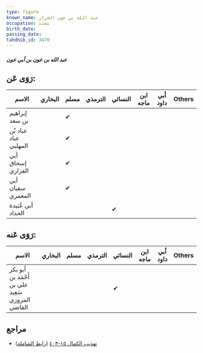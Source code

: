 ```yaml
---
type: figure
known_name: عبد الله بن عون الخراز
occupation: محدث
birth_date:
passing_date:
tahdhib_id: 3470
---
```

##### عبد الله بن عون بن أبي عون

## رَوَى عَن:
| الاسم                 | البخاري | مسلم | الترمذي | النسائي | ابن ماجه | أبي داود | Others |
| --------------------- | ------- | ---- | ------- | ------- | -------- | -------- | ------ |
| إبراهيم بن سعد        |         | ✔    |         |         |          |          |        |
| عباد بْن عباد المهلبي |         | ✔    |         |         |          |          |        |
| أبي إسحاق الفزاري     |         | ✔    |         |         |          |          |        |
| أبي سفيان المعمري     |         | ✔    |         |         |          |          |        |
| أبي عُبَيدة الحداد    |         |      |         | ✔       |          |          |        |
## رَوَى عَنه:
| الاسم                                           | البخاري | مسلم | الترمذي | النسائي | ابن ماجه | أبي داود | Others |
| ----------------------------------------------- | ------- | ---- | ------- | ------- | -------- | -------- | ------ |
| أبو بكر أَحْمَد بن علي بن سَعِيد المروزي القاضي |         |      |         | ✔       |          |          |        |
## مراجع
- [تهذيب الكمال ١٥-٤٠٣](obsidian://open?vault=Tahdhib-al-Kamal&file=Figures/٣٤٧٠-عبد%20الله%20بن%20عون%20بن%20أبي%20عون) ([رابط الشاملة](https://shamela.ws/book/3722/7887))